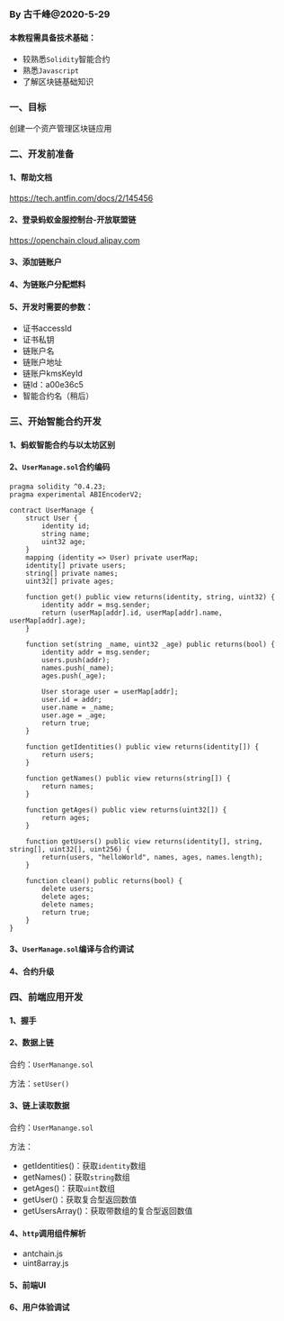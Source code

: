 ### By 古千峰@2020-5-29

#### 本教程需具备技术基础：
* 较熟悉`Solidity`智能合约
* 熟悉`Javascript`
* 了解区块链基础知识

### 一、目标
创建一个资产管理区块链应用

### 二、开发前准备
#### 1、帮助文档
https://tech.antfin.com/docs/2/145456

#### 2、登录蚂蚁金服控制台-开放联盟链
https://openchain.cloud.alipay.com

#### 3、添加链账户

#### 4、为链账户分配燃料

#### 5、开发时需要的参数：
* 证书accessId
* 证书私钥
* 链账户名
* 链账户地址
* 链账户kmsKeyId
* 链Id：a00e36c5
* 智能合约名（稍后）

### 三、开始智能合约开发
#### 1、蚂蚁智能合约与以太坊区别

#### 2、`UserManage.sol`合约编码
```
pragma solidity ^0.4.23;
pragma experimental ABIEncoderV2;

contract UserManage {
    struct User {
        identity id;
        string name;
        uint32 age;
    }
    mapping (identity => User) private userMap;
    identity[] private users;
    string[] private names;
    uint32[] private ages;

    function get() public view returns(identity, string, uint32) {
        identity addr = msg.sender;
        return (userMap[addr].id, userMap[addr].name, userMap[addr].age);
    }

    function set(string _name, uint32 _age) public returns(bool) {
        identity addr = msg.sender;
        users.push(addr);
        names.push(_name);
        ages.push(_age);
        
        User storage user = userMap[addr];
        user.id = addr;
        user.name = _name;
        user.age = _age;
        return true;
    }

    function getIdentities() public view returns(identity[]) {
        return users;
    }

    function getNames() public view returns(string[]) {
        return names;
    }

    function getAges() public view returns(uint32[]) {
        return ages;
    }

    function getUsers() public view returns(identity[], string, string[], uint32[], uint256) {
        return(users, "helloWorld", names, ages, names.length);
    }

    function clean() public returns(bool) {
        delete users;
        delete ages;
        delete names;
        return true;
    }
}

```

#### 3、`UserManage.sol`编译与合约调试

#### 4、合约升级

### 四、前端应用开发

#### 1、握手

#### 2、数据上链
合约：`UserManange.sol`

方法：`setUser()`

#### 3、链上读取数据
合约：`UserManange.sol`

方法：
* getIdentities()：获取`identity`数组
* getNames()：获取`string`数组
* getAges()：获取`uint`数组
* getUser()：获取复合型返回数值
* getUsersArray()：获取带数组的复合型返回数值

#### 4、`http`调用组件解析
* antchain.js
* uint8array.js

#### 5、前端UI

#### 6、用户体验调试
